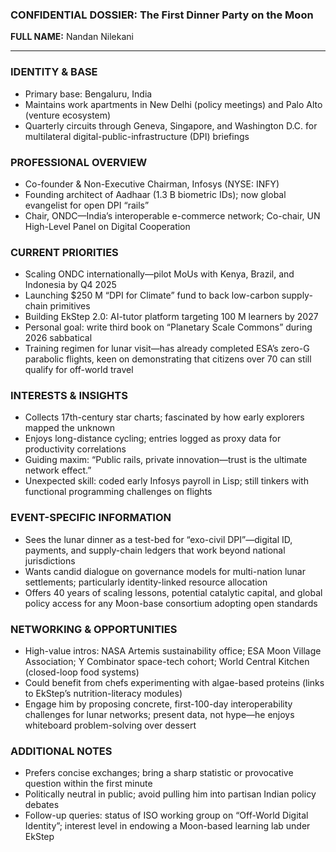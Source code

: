 ### CONFIDENTIAL DOSSIER: The First Dinner Party on the Moon

**FULL NAME:** Nandan Nilekani

---
### IDENTITY & BASE
- Primary base: Bengaluru, India  
- Maintains work apartments in New Delhi (policy meetings) and Palo Alto (venture ecosystem)  
- Quarterly circuits through Geneva, Singapore, and Washington D.C. for multilateral digital-public-infrastructure (DPI) briefings  

### PROFESSIONAL OVERVIEW
- Co-founder & Non-Executive Chairman, Infosys (NYSE: INFY)  
- Founding architect of Aadhaar (1.3 B biometric IDs); now global evangelist for open DPI “rails”  
- Chair, ONDC—India’s interoperable e-commerce network; Co-chair, UN High-Level Panel on Digital Cooperation  

### CURRENT PRIORITIES
- Scaling ONDC internationally—pilot MoUs with Kenya, Brazil, and Indonesia by Q4 2025  
- Launching $250 M “DPI for Climate” fund to back low-carbon supply-chain primitives  
- Building EkStep 2.0: AI-tutor platform targeting 100 M learners by 2027  
- Personal goal: write third book on “Planetary Scale Commons” during 2026 sabbatical  
- Training regimen for lunar visit—has already completed ESA’s zero-G parabolic flights, keen on demonstrating that citizens over 70 can still qualify for off-world travel  

### INTERESTS & INSIGHTS
- Collects 17th-century star charts; fascinated by how early explorers mapped the unknown  
- Enjoys long-distance cycling; entries logged as proxy data for productivity correlations  
- Guiding maxim: “Public rails, private innovation—trust is the ultimate network effect.”  
- Unexpected skill: coded early Infosys payroll in Lisp; still tinkers with functional programming challenges on flights  

### EVENT-SPECIFIC INFORMATION
- Sees the lunar dinner as a test-bed for “exo-civil DPI”—digital ID, payments, and supply-chain ledgers that work beyond national jurisdictions  
- Wants candid dialogue on governance models for multi-nation lunar settlements; particularly identity-linked resource allocation  
- Offers 40 years of scaling lessons, potential catalytic capital, and global policy access for any Moon-base consortium adopting open standards  

### NETWORKING & OPPORTUNITIES
- High-value intros: NASA Artemis sustainability office; ESA Moon Village Association; Y Combinator space-tech cohort; World Central Kitchen (closed-loop food systems)  
- Could benefit from chefs experimenting with algae-based proteins (links to EkStep’s nutrition-literacy modules)  
- Engage him by proposing concrete, first-100-day interoperability challenges for lunar networks; present data, not hype—he enjoys whiteboard problem-solving over dessert  

### ADDITIONAL NOTES
- Prefers concise exchanges; bring a sharp statistic or provocative question within the first minute  
- Politically neutral in public; avoid pulling him into partisan Indian policy debates  
- Follow-up queries: status of ISO working group on “Off-World Digital Identity”; interest level in endowing a Moon-based learning lab under EkStep  
